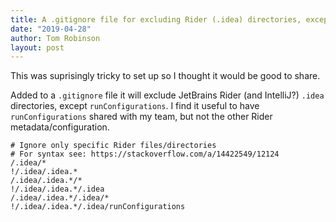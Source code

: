 ```yaml
---
title: A .gitignore file for excluding Rider (.idea) directories, except runConfigurations
date: "2019-04-28"
author: Tom Robinson
layout: post
---
```


This was suprisingly tricky to set up so I thought it would be good to share.

Added to a `.gitignore` file it will exclude JetBrains Rider (and IntelliJ?) `.idea` directories, except `runConfigurations`. I find it useful to have `runConfigurations` shared with my team, but not the other Rider metadata/configuration.

```
# Ignore only specific Rider files/directories
# For syntax see: https://stackoverflow.com/a/14422549/12124
/.idea/*
!/.idea/.idea.*
/.idea/.idea.*/*
!/.idea/.idea.*/.idea
/.idea/.idea.*/.idea/*
!/.idea/.idea.*/.idea/runConfigurations
```
